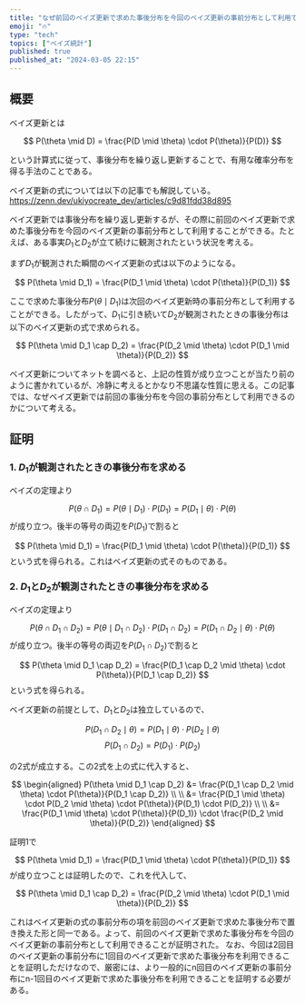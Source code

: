 ```yaml
---
title: "なぜ前回のベイズ更新で求めた事後分布を今回のベイズ更新の事前分布として利用できるのか？"
emoji: "🔥"
type: "tech"
topics: ["ベイズ統計"]
published: true
published_at: "2024-03-05 22:15"
---
```


## 概要
ベイズ更新とは

$$
P(\theta \mid D) = \frac{P(D \mid \theta) \cdot P(\theta)}{P(D)}
$$

という計算式に従って、事後分布を繰り返し更新することで、有用な確率分布を得る手法のことである。

ベイズ更新の式については以下の記事でも解説している。
https://zenn.dev/ukiyocreate_dev/articles/c9d81fdd38d895

ベイズ更新では事後分布を繰り返し更新するが、その際に前回のベイズ更新で求めた事後分布を今回のベイズ更新の事前分布として利用することができる。たとえば、ある事実$D_1$と$D_2$が立て続けに観測されたという状況を考える。

まず$D_1$が観測された瞬間のベイズ更新の式は以下のようになる。

$$
P(\theta \mid D_1) = \frac{P(D_1 \mid \theta) \cdot P(\theta)}{P(D_1)}
$$

ここで求めた事後分布$P(\theta \mid D_1)$は次回のベイズ更新時の事前分布として利用することができる。したがって、$D_1$に引き続いて$D_2$が観測されたときの事後分布は以下のベイズ更新の式で求められる。

$$
P(\theta \mid D_1 \cap D_2) = \frac{P(D_2 \mid \theta) \cdot P(D_1 \mid \theta)}{P(D_2)}
$$

ベイズ更新についてネットを調べると、上記の性質が成り立つことが当たり前のように書かれているが、冷静に考えるとかなり不思議な性質に思える。この記事では、なぜベイズ更新では前回の事後分布を今回の事前分布として利用できるのかについて考える。


## 証明
### 1. $D_1$が観測されたときの事後分布を求める
ベイズの定理より

$$
P(\theta \cap D_1) = P(\theta \mid D_1) \cdot P(D_1) = P(D_1 \mid \theta) \cdot P(\theta)
$$
が成り立つ。後半の等号の両辺を$P(D_1)$で割ると

$$
P(\theta \mid D_1) = \frac{P(D_1 \mid \theta) \cdot P(\theta)}{P(D_1)}
$$
という式を得られる。これはベイズ更新の式そのものである。

### 2. $D_1$と$D_2$が観測されたときの事後分布を求める
ベイズの定理より

$$
P(\theta \cap D_1 \cap D_2) = P(\theta \mid D_1 \cap D_2) \cdot P(D_1 \cap D_2) = P(D_1 \cap D_2 \mid \theta) \cdot P(\theta)
$$
が成り立つ。後半の等号の両辺を$P(D_1 \cap D_2)$で割ると

$$
P(\theta \mid D_1 \cap D_2) = \frac{P(D_1 \cap D_2 \mid \theta) \cdot P(\theta)}{P(D_1 \cap D_2)}
$$
という式を得られる。

ベイズ更新の前提として、$D_1$と$D_2$は独立しているので、

$$
P(D_1 \cap D_2 \mid \theta) = P(D_1 \mid \theta) \cdot P(D_2 \mid \theta)
$$
$$
P(D_1 \cap D_2) = P(D_1) \cdot P(D_2)
$$

の2式が成立する。この2式を上の式に代入すると、

$$
\begin{aligned}
P(\theta \mid D_1 \cap D_2) &= \frac{P(D_1 \cap D_2 \mid \theta) \cdot P(\theta)}{P(D_1 \cap D_2)} \\
\\
&= \frac{P(D_1 \mid \theta) \cdot P(D_2 \mid \theta) \cdot P(\theta)}{P(D_1) \cdot P(D_2)} \\
\\
&= \frac{P(D_1 \mid \theta) \cdot P(\theta)}{P(D_1)} \cdot \frac{P(D_2 \mid \theta)}{P(D_2)}
\end{aligned}
$$

証明1で

$$
P(\theta \mid D_1) = \frac{P(D_1 \mid \theta) \cdot P(\theta)}{P(D_1)}
$$
が成り立つことは証明したので、これを代入して、

$$
P(\theta \mid D_1 \cap D_2) = \frac{P(D_2 \mid \theta) \cdot P(D_1 \mid \theta)}{P(D_2)}
$$

これはベイズ更新の式の事前分布の項を前回のベイズ更新で求めた事後分布で置き換えた形と同一である。よって、前回のベイズ更新で求めた事後分布を今回のベイズ更新の事前分布として利用できることが証明された。
なお、今回は2回目のベイズ更新の事前分布に1回目のベイズ更新で求めた事後分布を利用できることを証明しただけなので、厳密には、より一般的にn回目のベイズ更新の事前分布にn-1回目のベイズ更新で求めた事後分布を利用できることを証明する必要がある。
